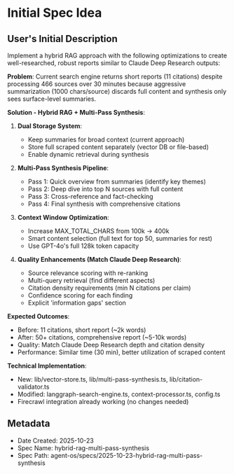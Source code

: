 # Initial Spec Idea

## User's Initial Description
Implement a hybrid RAG approach with the following optimizations to create well-researched, robust reports similar to Claude Deep Research outputs:

**Problem**: Current search engine returns short reports (11 citations) despite processing 466 sources over 30 minutes because aggressive summarization (1000 chars/source) discards full content and synthesis only sees surface-level summaries.

**Solution - Hybrid RAG + Multi-Pass Synthesis**:

1. **Dual Storage System**:
   - Keep summaries for broad context (current approach)
   - Store full scraped content separately (vector DB or file-based)
   - Enable dynamic retrieval during synthesis

2. **Multi-Pass Synthesis Pipeline**:
   - Pass 1: Quick overview from summaries (identify key themes)
   - Pass 2: Deep dive into top N sources with full content
   - Pass 3: Cross-reference and fact-checking
   - Pass 4: Final synthesis with comprehensive citations

3. **Context Window Optimization**:
   - Increase MAX_TOTAL_CHARS from 100k → 400k
   - Smart content selection (full text for top 50, summaries for rest)
   - Use GPT-4o's full 128k token capacity

4. **Quality Enhancements (Match Claude Deep Research)**:
   - Source relevance scoring with re-ranking
   - Multi-query retrieval (find different aspects)
   - Citation density requirements (min N citations per claim)
   - Confidence scoring for each finding
   - Explicit 'information gaps' section

**Expected Outcomes**:
- Before: 11 citations, short report (~2k words)
- After: 50+ citations, comprehensive report (~5-10k words)
- Quality: Match Claude Deep Research depth and citation density
- Performance: Similar time (30 min), better utilization of scraped content

**Technical Implementation**:
- New: lib/vector-store.ts, lib/multi-pass-synthesis.ts, lib/citation-validator.ts
- Modified: langgraph-search-engine.ts, context-processor.ts, config.ts
- Firecrawl integration already working (no changes needed)

## Metadata
- Date Created: 2025-10-23
- Spec Name: hybrid-rag-multi-pass-synthesis
- Spec Path: agent-os/specs/2025-10-23-hybrid-rag-multi-pass-synthesis
